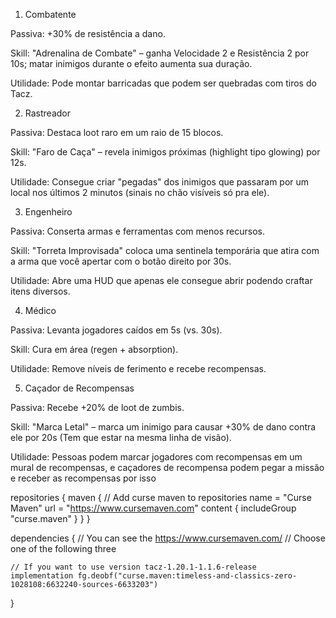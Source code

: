 1. Combatente

Passiva: +30% de resistência a dano.

Skill: "Adrenalina de Combate" – ganha Velocidade 2 e Resistência 2 por 10s; matar inimigos durante o efeito aumenta sua duração.

Utilidade: Pode montar barricadas que podem ser quebradas com tiros do Tacz.

2. Rastreador

Passiva: Destaca loot raro em um raio de 15 blocos.

Skill: "Faro de Caça" – revela inimigos próximas (highlight tipo glowing) por 12s.

Utilidade: Consegue criar "pegadas" dos inimigos que passaram por um local nos últimos 2 minutos (sinais no chão visíveis só pra ele).

3. Engenheiro

Passiva: Conserta armas e ferramentas com menos recursos.

Skill: "Torreta Improvisada" coloca uma sentinela temporária que atira com a arma que você apertar com o botão direito por 30s.

Utilidade: Abre uma HUD que apenas ele consegue abrir podendo craftar itens diversos.

4. Médico

Passiva: Levanta jogadores caídos em 5s (vs. 30s).

Skill: Cura em área (regen + absorption).

Utilidade: Remove níveis de ferimento e recebe recompensas.

5. Caçador de Recompensas

Passiva: Recebe +20% de loot de zumbis.

Skill: "Marca Letal" – marca um inimigo para causar +30% de dano contra ele por 20s (Tem que estar na mesma linha de visão).

Utilidade: Pessoas podem marcar jogadores com recompensas em um mural de recompensas, e caçadores de recompensa podem pegar a missão e receber as recompensas por isso



repositories {
    maven {
        // Add curse maven to repositories
        name = "Curse Maven"
        url = "https://www.cursemaven.com"
        content {
            includeGroup "curse.maven"
        }
    }
}

dependencies {
    // You can see the https://www.cursemaven.com/
    // Choose one of the following three

    // If you want to use version tacz-1.20.1-1.1.6-release
    implementation fg.deobf("curse.maven:timeless-and-classics-zero-1028108:6632240-sources-6633203")
}